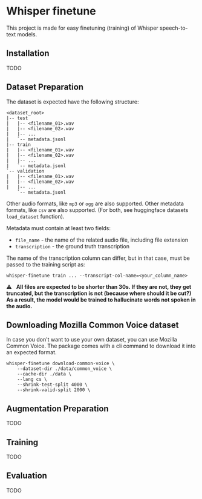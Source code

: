 # Whisper finetune

This project is made for easy finetuning (training) of Whisper speech-to-text models.

## Installation
TODO

## Dataset Preparation
The dataset is expected have the following structure:
```
<dataset_root>
|-- test
|   |-- <filename_01>.wav
|   |-- <filename_02>.wav
|   |-- ...
|   `-- metadata.jsonl
|-- train
|   |-- <filename_01>.wav
|   |-- <filename_02>.wav
|   |-- ...
|   `-- metadata.jsonl
`-- validation
|   |-- <filename_01>.wav
|   |-- <filename_02>.wav
|   |-- ...
    `-- metadata.jsonl
```
Other audio formats, like `mp3` or `ogg` are also supported.
Other metadata formats, like `csv` are also supported.
(For both, see huggingface datasets `load_dataset` function).

Metadata must contain at least two fields:
- `file_name` - the name of the related audio file, including file extension
- `transcription` - the ground truth transcription

The name of the transcription column can differ, but in that case, must be passed to the training script as:

```whisper-finetune train ... --transcript-col-name=<your_column_name>```

:warning: &nbsp; **All files are expected to be shorter than 30s. If they are not,
they get truncated, but the transcription is not (because where should it be cut?)
As a result, the model would be trained to hallucinate words not spoken in the audio.**


## Downloading Mozilla Common Voice dataset
In case you don't want to use your own dataset, you can use Mozilla Common Voice.
The package comes with a cli command to download it into an expected format.

```
whisper-finetune download-common-voice \
    --dataset-dir ./data/common_voice \
    --cache-dir ./data \
    --lang cs \
    --shrink-test-split 4000 \
    --shrink-valid-split 2000 \
```


## Augmentation Preparation
TODO

## Training
TODO

## Evaluation
TODO

